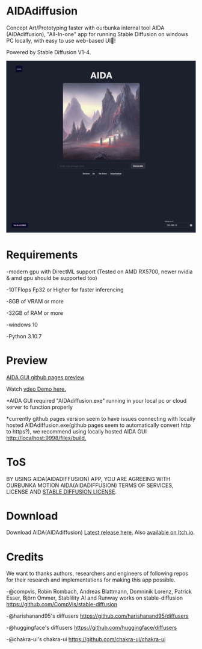 # AIDAdiffusion
Concept Art/Prototyping faster with ourbunka internal tool AIDA (AIDAdiffusion), "All-In-one" app for running Stable Diffusion on windows PC locally, with easy to use web-based UI🎉!

Powered by Stable Diffusion V1-4.

<img src="https://github.com/ourbunka/aidadiffusion/blob/main/AIDA.PNG?raw=true">


# Requirements

-modern gpu with DirectML support (Tested on AMD RX5700, newer nvidia & amd gpu should be supported too)

-10TFlops Fp32 or Higher for faster inferencing

-8GB of VRAM or more

-32GB of RAM or more 

-windows 10

-Python 3.10.7

# Preview

[AIDA GUI github pages preview](https://ourbunka.github.io/aidadiffusion)

Watch [vdeo Demo here.](https://www.youtube.com/watch?v=1lm7o4PX-rI)

*AIDA GUI required "AIDAdiffusion.exe" running in your local pc or cloud server to function properly

*currently github pages version seem to have issues connecting with locally hosted AIDAdiffusion.exe(github pages seem to automatically convert http to https?),
we recommend using locally hosted AIDA GUI [http://localhost:9998/files/build.](http://localhost:9998/files/build)

# ToS
BY USING AIDA(AIDADIFFUSION) APP, YOU ARE AGREEING WITH OURBUNKA MOTION AIDA(AIDADIFFUSION) TERMS OF SERVICES, LICENSE AND
[STABLE DIFFUSION LICENSE](https://huggingface.co/spaces/CompVis/stable-diffusion-license).

# Download
Download AIDA(AIDAdiffusion) [Latest release here.](https://drive.google.com/file/d/1euC8uIzBq5D0mFpnncpb1CMoH1Mfyulz/view?usp=sharing) Also [available on Itch.io](https://ourbunka.itch.io/aida).


# Credits
We want to thanks authors, researchers and engineers of following repos for their research and implementations for making this app possible.

-@compvis, Robin Rombach, Andreas Blattmann, Domninik Lorenz, Patrick Esser, Björn Ommer, Stablility AI and Runway works on stable-diffusion https://github.com/CompVis/stable-diffusion

-@harishanand95's diffusers https://github.com/harishanand95/diffusers

-@huggingface's diffusers https://github.com/huggingface/diffusers

-@chakra-ui's chakra-ui https://github.com/chakra-ui/chakra-ui
